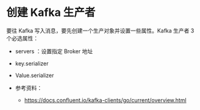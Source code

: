 # 创建 Kafka 生产者

要往 Kafka 写入消息，要先创建一个生产对象并设置一些属性。Kafka 生产者 3个必选属性：

- servers ：设置指定 Broker 地址

- key.serializer



- Value.serializer





- 参考资料：
  - https://docs.confluent.io/kafka-clients/go/current/overview.html

